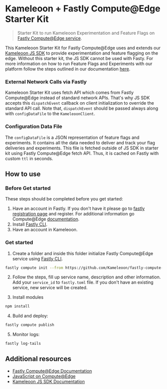 # Kameleoon + Fastly Compute@Edge Starter Kit

> Starter Kit to run Kameleoon Experimentation and Feature Flags on [Fastly Compute@Edge service](https://www.fastly.com/products/edge-compute).

This Kameleoon Starter Kit for Fastly Compute@Edge uses and extends our [Kameleoon JS SDK](https://developers.kameleoon.com/javascript-sdk.html) to provide experimentation and feature flagging on the edge. Without this starter kit, the JS SDK cannot be used with Fasty. For more information on how to run Feature Flags and Experiments with our platform follow the steps outlined in our documentation [here](https://developers.kameleoon.com/javascript-sdk.html).

### External Network Calls via Fastly

Kameleoon Starter Kit uses fetch API which comes from Fastly Compute@Edge instead of standard network APIs. That's why JS SDK accepts this `dispatchEvent` callback on client initialization to override the standard API call. Note that, `dispatchEvent` should be passed always along with `configDataFile` to the `KameleoonClient`.

### Configuration Data File

The `configDataFile` is a JSON representation of feature flags and experiments. It contains all the data needed to deliver and track your flag deliveries and experiments. This file is fetched outside of JS SDK in starter kit using Fastly Compute@Edge fetch API. Thus, it is cached on Fastly with custom `ttl` in seconds.

## How to use

### Before Get started

These steps should be completed before you get started:

1. Have an account in Fastly. If you don't have it please go to [fastly registration page](https://www.fastly.com/signup) and register. For additional information go Compute@Edge [documentation](https://developer.fastly.com/learning/compute).
2. Install [Fastly CLI](https://developer.fastly.com/learning/tools/cli).
3. Have an account in Kameleoon.

### Get started

1. Create a folder and inside this folder initialize Fastly Compute@Edge service using [Fastly CLI](https://developer.fastly.com/reference/cli).

```sh
fastly compute init --from https://github.com/Kameleoon/fastly-compute-starter-kit
```

2. Follow the steps, fill up service name, description and other information. Add your `service_id` to `fastly.toml` file. If you don't have an existing service, new service will be created.

3. Install modules

```sh
npm install
```

4. Build and deploy:

```sh
fastly compute publish
```

5. Monitor logs:

```sh
fastly log-tails
```

## Additional resources

- [Fastly Compute@Edge Documentation](https://docs.fastly.com/products/compute-at-edge)
- [JavaScript on Compute@Edge](https://developer.fastly.com/learning/compute/javascript)
- [Kameleoon JS SDK Documentation](https://developers.kameleoon.com/javascript-sdk.html)
